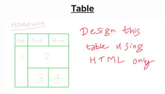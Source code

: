 <h1 align="center"><a href="https://jay-neo.github.io/Dev-A-Web-2023/Day1">Table</a></h1>

![Day 1](<Homework 1.png>)